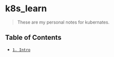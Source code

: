 # k8s_learn

> These are my personal notes for kubernates.

## Table of Contents

* [`1. Intro`](notes/intro.md)